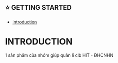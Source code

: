 ## ⭐ GETTING STARTED

- [Introduction](#🏷-introduction)

# INTRODUCTION

1 sản phẩm của nhóm giúp quản lí clb HIT - ĐHCNHN
